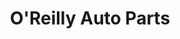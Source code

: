 ---
title: "O'Reilly Auto Parts"
url: /chicago/oreilly-auto-parts-south-kedzie-avenue/
shop: car parts
---